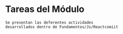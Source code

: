 <h1> Tareas del Módulo </h1>
    
    Se presentan las deferentes actividades
    desarrollados dentro de Fundamentos/Js/Reactcomiit

